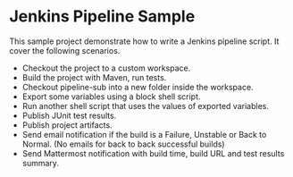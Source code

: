 # Jenkins Pipeline Sample

This sample project demonstrate how to write a Jenkins pipeline script. It cover the following scenarios.

- Checkout the project to a custom workspace.  
- Build the project with Maven, run tests.  
- Checkout pipeline-sub into a new folder inside the workspace.  
- Export some variables using a block shell script.  
- Run another shell script that uses the values of exported variables.  
- Publish JUnit test results.  
- Publish project artifacts.  
- Send email notification if the build is a Failure, Unstable or Back to Normal. (No emails for back to back successful builds)  
- Send Mattermost notification with build time, build URL and test results summary.  

